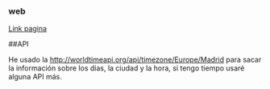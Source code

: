 ### web
[Link pagina](https://rubsssbb.github.io/)

##API

He usado la http://worldtimeapi.org/api/timezone/Europe/Madrid para sacar la información sobre los dias, la ciudad y la hora, si tengo tiempo usaré alguna API más.
